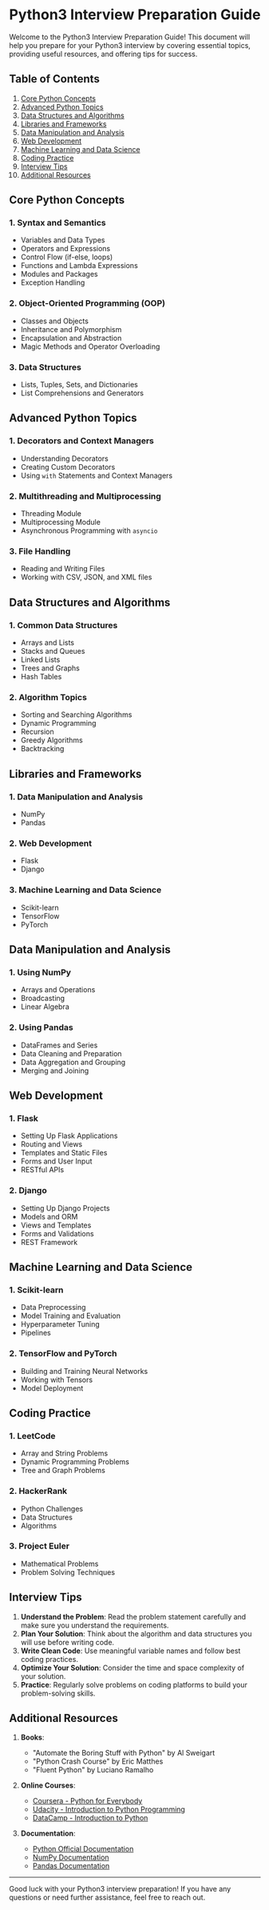# Python3 Interview Preparation Guide

Welcome to the Python3 Interview Preparation Guide! This document will help you prepare for your Python3 interview by covering essential topics, providing useful resources, and offering tips for success.

## Table of Contents

1. [Core Python Concepts](#core-python-concepts)
2. [Advanced Python Topics](#advanced-python-topics)
3. [Data Structures and Algorithms](#data-structures-and-algorithms)
4. [Libraries and Frameworks](#libraries-and-frameworks)
5. [Data Manipulation and Analysis](#data-manipulation-and-analysis)
6. [Web Development](#web-development)
7. [Machine Learning and Data Science](#machine-learning-and-data-science)
8. [Coding Practice](#coding-practice)
9. [Interview Tips](#interview-tips)
10. [Additional Resources](#additional-resources)

## Core Python Concepts

### 1. Syntax and Semantics
- Variables and Data Types
- Operators and Expressions
- Control Flow (if-else, loops)
- Functions and Lambda Expressions
- Modules and Packages
- Exception Handling

### 2. Object-Oriented Programming (OOP)
- Classes and Objects
- Inheritance and Polymorphism
- Encapsulation and Abstraction
- Magic Methods and Operator Overloading

### 3. Data Structures
- Lists, Tuples, Sets, and Dictionaries
- List Comprehensions and Generators

## Advanced Python Topics

### 1. Decorators and Context Managers
- Understanding Decorators
- Creating Custom Decorators
- Using `with` Statements and Context Managers

### 2. Multithreading and Multiprocessing
- Threading Module
- Multiprocessing Module
- Asynchronous Programming with `asyncio`

### 3. File Handling
- Reading and Writing Files
- Working with CSV, JSON, and XML files

## Data Structures and Algorithms

### 1. Common Data Structures
- Arrays and Lists
- Stacks and Queues
- Linked Lists
- Trees and Graphs
- Hash Tables

### 2. Algorithm Topics
- Sorting and Searching Algorithms
- Dynamic Programming
- Recursion
- Greedy Algorithms
- Backtracking

## Libraries and Frameworks

### 1. Data Manipulation and Analysis
- NumPy
- Pandas

### 2. Web Development
- Flask
- Django

### 3. Machine Learning and Data Science
- Scikit-learn
- TensorFlow
- PyTorch

## Data Manipulation and Analysis

### 1. Using NumPy
- Arrays and Operations
- Broadcasting
- Linear Algebra

### 2. Using Pandas
- DataFrames and Series
- Data Cleaning and Preparation
- Data Aggregation and Grouping
- Merging and Joining

## Web Development

### 1. Flask
- Setting Up Flask Applications
- Routing and Views
- Templates and Static Files
- Forms and User Input
- RESTful APIs

### 2. Django
- Setting Up Django Projects
- Models and ORM
- Views and Templates
- Forms and Validations
- REST Framework

## Machine Learning and Data Science

### 1. Scikit-learn
- Data Preprocessing
- Model Training and Evaluation
- Hyperparameter Tuning
- Pipelines

### 2. TensorFlow and PyTorch
- Building and Training Neural Networks
- Working with Tensors
- Model Deployment

## Coding Practice

### 1. LeetCode
- Array and String Problems
- Dynamic Programming Problems
- Tree and Graph Problems

### 2. HackerRank
- Python Challenges
- Data Structures
- Algorithms

### 3. Project Euler
- Mathematical Problems
- Problem Solving Techniques

## Interview Tips

1. **Understand the Problem**: Read the problem statement carefully and make sure you understand the requirements.
2. **Plan Your Solution**: Think about the algorithm and data structures you will use before writing code.
3. **Write Clean Code**: Use meaningful variable names and follow best coding practices.
4. **Optimize Your Solution**: Consider the time and space complexity of your solution.
5. **Practice**: Regularly solve problems on coding platforms to build your problem-solving skills.

## Additional Resources

1. **Books**:
   - "Automate the Boring Stuff with Python" by Al Sweigart
   - "Python Crash Course" by Eric Matthes
   - "Fluent Python" by Luciano Ramalho

2. **Online Courses**:
   - [Coursera - Python for Everybody](https://www.coursera.org/specializations/python)
   - [Udacity - Introduction to Python Programming](https://www.udacity.com/course/introduction-to-python--ud1110)
   - [DataCamp - Introduction to Python](https://www.datacamp.com/courses/intro-to-python-for-data-science)

3. **Documentation**:
   - [Python Official Documentation](https://docs.python.org/3/)
   - [NumPy Documentation](https://numpy.org/doc/)
   - [Pandas Documentation](https://pandas.pydata.org/pandas-docs/stable/)

---

Good luck with your Python3 interview preparation! If you have any questions or need further assistance, feel free to reach out.
